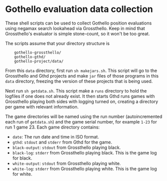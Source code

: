 # Gothello evaluation data collection

These shell scripts can be used to collect Gothello position
evaluations using negamax search lookahead via Grossthello.
Keep in mind that Grossthello's evaluator is simple
stone-count, so it won't be too great.

The scripts assume that your directory structure is

        gothello-grossthello/
        gothello-gthd/
        gothello-project/data/

From this `data` directory, first run `sh makejars.sh`. This
script will go to the Grossthello and Gthd projects and make
`jar` files of those programs in this `data` directory,
freezing the version of these projects that is being used.

Next run `sh getdata.sh`. This script make a `runs`
directory to hold the logfiles if one does not already
exist.  It then starts Gthd runs games with Grossthello
playing both sides with logging turned on, creating a
directory per game with relevant information.

The game directories will be named using the run number
(autoincremented each run of `getdata.sh`) and the game
serial number, for example `1-23` for run 1 game 23.
Each game directory contains:

* `date`: The run date and time in ISO format.
* `gthd`: `stdout` and `stderr` from Gthd for the game.
* `black-output`: `stdout` from Grossthello playing black.
* `black-log`: `stderr` from Grossthello playing black.
  This is the game log for black.
* `white-output`: `stdout` from Grossthello playing white.
* `white-log`: `stderr` from Grossthello playing white.
  This is the game log for white.
